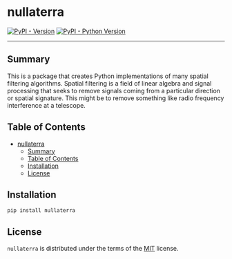 # nullaterra

[![PyPI - Version](https://img.shields.io/pypi/v/nullaterra.svg)](https://pypi.org/project/nullaterra)
[![PyPI - Python Version](https://img.shields.io/pypi/pyversions/nullaterra.svg)](https://pypi.org/project/nullaterra)

-----

## Summary
This is a package that creates Python implementations of many spatial filtering algorithms. Spatial filtering is a field of linear algebra and signal processing that seeks to remove signals coming from a particular direction or spatial signature.
This might be to remove something like radio frequency interference at a telescope.

## Table of Contents

- [nullaterra](#spatial-filtering)
  - [Summary](#summary)
  - [Table of Contents](#table-of-contents)
  - [Installation](#installation)
  - [License](#license)

## Installation

```console
pip install nullaterra
```

## License

`nullaterra` is distributed under the terms of the [MIT](https://spdx.org/licenses/MIT.html) license.
